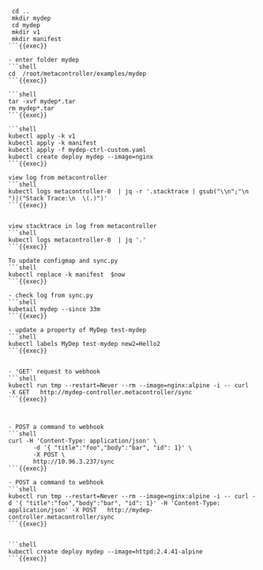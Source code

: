 
```shell
 cd ..
 mkdir mydep
 cd mydep
 mkdir v1
 mkdir manifest
```{{exec}}

- enter folder mydep
```shell
cd  /root/metacontroller/examples/mydep
```{{exec}}

```shell
tar -xvf mydep*.tar
rm mydep*.tar
```{{exec}}

```shell
kubectl apply -k v1
kubectl apply -k manifest
kubectl apply -f mydep-ctrl-custom.yaml
kubectl create deploy mydep --image=nginx 
```{{exec}}

view log from metacontroller
```shell
kubectl logs metacontroller-0  | jq -r '.stacktrace | gsub("\\n";"\n    ")|("Stack Trace:\n  \(.)")'
```{{exec}}


view stacktrace in log from metacontroller
```shell
kubectl logs metacontroller-0  | jq '.'
```{{exec}}

To update configmap and sync.py
```shell
kubectl replace -k manifest  $now
```{{exec}}

- check log from sync.py
```shell
kubetail mydep --since 33m
```{{exec}}

- update a property of MyDep test-mydep
```shell
kubectl labels MyDep test-mydep new2=Hello2
```{{exec}}


- 'GET' request to webhook
```shell
kubectl run tmp --restart=Never --rm --image=nginx:alpine -i -- curl   -X GET   http://mydep-controller.metacontroller/sync
```{{exec}}



- POST a command to webhook
```shell
curl -H 'Content-Type: application/json' \
       -d '{ "title":"foo","body":"bar", "id": 1}' \
       -X POST \
       http://10.96.3.237/sync  
```{{exec}}

- POST a command to webhook
```shell
kubectl run tmp --restart=Never --rm --image=nginx:alpine -i -- curl -d '{ "title":"foo","body":"bar", "id": 1}' -H 'Content-Type: application/json' -X POST   http://mydep-controller.metacontroller/sync
```{{exec}}


```shell
kubectl create deploy mydep --image=httpd:2.4.41-alpine
```{{exec}}



